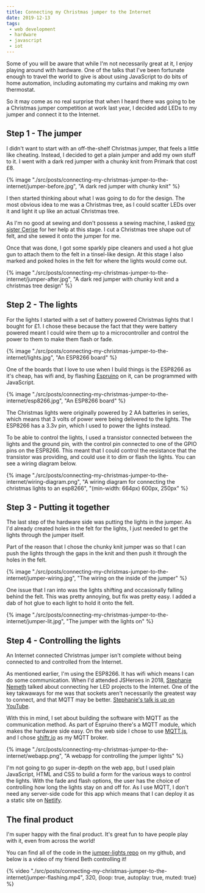 ```yaml
---
title: Connecting my Christmas jumper to the Internet
date: 2019-12-13
tags:
 - web development
 - hardware
 - javascript
 - iot
---
```

Some of you will be aware that while I'm not necessarily great at it, I enjoy playing around with hardware. One of the talks that I've been fortunate enough to travel the world to give is about using JavaScript to do bits of home automation, including automating my curtains and making my own thermostat.

So it may come as no real surprise that when I heard there was going to be a Christmas jumper competition at work last year, I decided add LEDs to my jumper and connect it to the Internet.
<!-- more -->
## Step 1 - The jumper
I didn't want to start with an off-the-shelf Christmas jumper, that feels a little like cheating. Instead, I decided to get a plain jumper and add my own stuff to it. I went with a dark red jumper with a chunky knit from Primark that cost £8.

{% image "./src/posts/connecting-my-christmas-jumper-to-the-internet/jumper-before.jpg", "A dark red jumper with chunky knit" %}

I then started thinking about what I was going to do for the design. The most obvious idea to me was a Christmas tree, as I could scatter LEDs over it and light it up like an actual Christmas tree.

As I'm no good at sewing and don't possess a sewing machine, I asked [my sister Cerise](https://www.instagram.com/cerisebonaccorsi/) for her help at this stage. I cut a Christmas tree shape out of felt, and she sewed it onto the jumper for me.

Once that was done, I got some sparkly pipe cleaners and used a hot glue gun to attach them to the felt in a tinsel-like design. At this stage I also marked and poked holes in the felt for where the lights would come out.

{% image "./src/posts/connecting-my-christmas-jumper-to-the-internet/jumper-after.jpg", "A dark red jumper with chunky knit and a christmas tree design" %}

## Step 2 - The lights
For the lights I started with a set of battery powered Christmas lights that I bought for £1. I chose these because the fact that they were battery powered meant I could wire them up to a microcontroller and control the power to them to make them flash or fade.

{% image "./src/posts/connecting-my-christmas-jumper-to-the-internet/lights.jpg", "An ESP8266 board" %}

One of the boards that I love to use when I build things is the ESP8266 as it's cheap, has wifi and, by flashing [Espruino](https://www.espruino.com/) on it, can be programmed with JavaScript.

{% image "./src/posts/connecting-my-christmas-jumper-to-the-internet/esp8266.jpg", "An ESP8266 board" %}

The Christmas lights were originally powered by 2 AA batteries in series, which means that 3 volts of power were being delivered to the lights. The ESP8266 has a 3.3v pin, which I used to power the lights instead.

To be able to control the lights, I used a transistor connected between the lights and the ground pin, with the control pin connected to one of the GPIO pins on the ESP8266. This meant that I could control the resistance that the transistor was providing, and could use it to dim or flash the lights. You can see a wiring diagram below.

{% image "./src/posts/connecting-my-christmas-jumper-to-the-internet/wiring-diagram.png", "A wiring diagram for connecting the christmas lights to an esp8266", "(min-width: 664px) 600px, 250px" %}

## Step 3 - Putting it together
The last step of the hardware side was putting the lights in the jumper. As I'd already created holes in the felt for the lights, I just needed to get the lights through the jumper itself.

Part of the reason that I chose the chunky knit jumper was so that I can push the lights through the gaps in the knit and then push it through the holes in the felt.

{% image "./src/posts/connecting-my-christmas-jumper-to-the-internet/jumper-wiring.jpg", "The wiring on the inside of the jumper" %}

One issue that I ran into was the lights shifting and occasionally falling behind the felt. This was pretty annoying, but fix was pretty easy. I added a dab of hot glue to each light to hold it onto the felt.

{% image "./src/posts/connecting-my-christmas-jumper-to-the-internet/jumper-lit.jpg", "The jumper with the lights on" %}

## Step 4 - Controlling the lights
An Internet connected Christmas jumper isn't complete without being connected to and controlled from the Internet.

As mentioned earlier, I'm using the ESP8266. It has wifi which means I can do some communication. When I'd attended JSHeroes in 2018, [Stephanie Nemeth](https://twitter.com/stephaniecodes) talked about connecting her LED projects to the Internet. One of the key takwaways for me was that sockets aren't necessarily the greatest way to connect, and that MQTT may be better. [Stephanie's talk is up on YouTube](https://www.youtube.com/watch?v=VTxsAiznxt4).

With this in mind, I set about building the software with MQTT as the communication method. As part of Espruino there's a MQTT module, which makes the hardware side easy. On the web side I chose to use [MQTT.js](https://github.com/mqttjs/MQTT.js), and I chose [shiftr.io](https://shiftr.io/) as my MQTT broker.

{% image "./src/posts/connecting-my-christmas-jumper-to-the-internet/webapp.png", "A webapp for controlling the jumper lights" %}

I'm not going to go super in-depth on the web app, but I used plain JavaScript, HTML and CSS to build a form for the various ways to control the lights. With the fade and flash options, the user has the choice of controlling how long the lights stay on and off for. As I use MQTT, I don't need any server-side code for this app which means that I can deploy it as a static site on [Netlify](https://www.netlify.com/).

## The final product

I'm super happy with the final product. It's great fun to have people play with it, even from across the world!

You can find all of the code in the [jumper-lights repo](https://github.com/CodeFoodPixels/jumper-lights) on my github, and below is a video of my friend Beth controlling it!

{% video "./src/posts/connecting-my-christmas-jumper-to-the-internet/jumper-flashing.mp4", 320, {loop: true, autoplay: true, muted: true} %}
